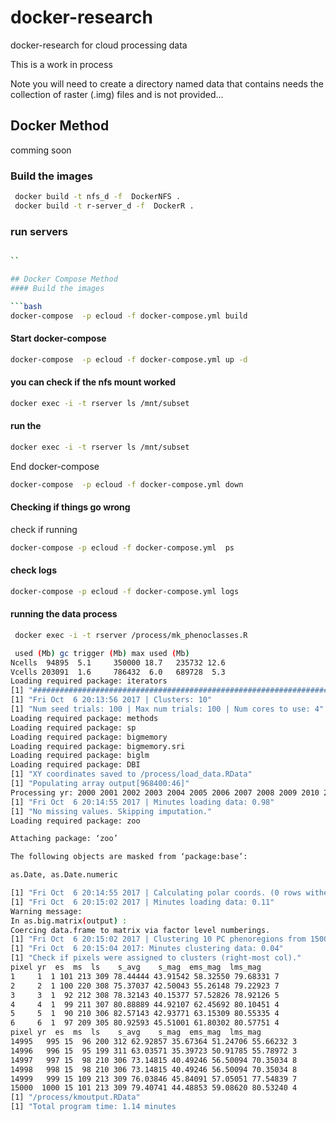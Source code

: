 # docker-research
docker-research for cloud processing data

This is a work in process

Note you will need to create a directory named data that contains needs the collection of raster (.img) files and is not provided...



## Docker Method
comming soon
### Build the images
```bash
 docker build -t nfs_d -f  DockerNFS .
 docker build -t r-server_d -f  DockerR .
```

### run servers
```bash

``

## Docker Compose Method
#### Build the images

```bash
docker-compose  -p ecloud -f docker-compose.yml build
```
#### Start docker-compose

```bash
docker-compose  -p ecloud -f docker-compose.yml up -d
```

#### you can check if the nfs mount worked
```bash
docker exec -i -t rserver ls /mnt/subset
```

#### run the
```bash
docker exec -i -t rserver ls /mnt/subset
```

End docker-compose
```bash
docker-compose  -p ecloud -f docker-compose.yml down
```

#### Checking if things go wrong
check if running
```bash
docker-compose -p ecloud -f docker-compose.yml  ps
```

#### check logs
```bash
docker-compose -p ecloud -f docker-compose.yml logs
```

#### running the data process
```bash
 docker exec -i -t rserver /process/mk_phenoclasses.R

 used (Mb) gc trigger (Mb) max used (Mb)
Ncells  94895  5.1     350000 18.7   235732 12.6
Vcells 203091  1.6     786432  6.0   689728  5.3
Loading required package: iterators
[1] "###########################################################################"
[1] "Fri Oct  6 20:13:56 2017 | Clusters: 10"
[1] "Num seed trials: 100 | Max num trials: 100 | Num cores to use: 4"
Loading required package: methods
Loading required package: sp
Loading required package: bigmemory
Loading required package: bigmemory.sri
Loading required package: biglm
Loading required package: DBI
[1] "XY coordinates saved to /process/load_data.RData"
[1] "Populating array output[968400:46]"
Processing yr: 2000 2001 2002 2003 2004 2005 2006 2007 2008 2009 2010 2011 2012 2013 2014 2015 Done
[1] "Fri Oct  6 20:14:55 2017 | Minutes loading data: 0.98"
[1] "No missing values. Skipping imputation."
Loading required package: zoo

Attaching package: ‘zoo’

The following objects are masked from ‘package:base’:

as.Date, as.Date.numeric

[1] "Fri Oct  6 20:14:55 2017 | Calculating polar coords. (0 rows witheld)"
[1] "Fri Oct  6 20:15:02 2017 | Minutes loading data: 0.11"
Warning message:
In as.big.matrix(output) :
Coercing data.frame to matrix via factor level numberings.
[1] "Fri Oct  6 20:15:02 2017 | Clustering 10 PC phenoregions from 15000 pixel-years"
[1] "Fri Oct  6 20:15:04 2017: Minutes clustering data: 0.04"
[1] "Check if pixels were assigned to clusters (right-most col)."
pixel yr  es  ms  ls    s_avg    s_mag  ems_mag  lms_mag  
1     1  1 101 213 309 78.44444 43.91542 58.32550 79.68331 7
2     2  1 100 220 308 75.37037 42.50043 55.26148 79.22923 7
3     3  1  92 212 308 78.32143 40.15377 57.52826 78.92126 5
4     4  1  99 211 307 80.88889 44.92107 62.45692 80.10451 4
5     5  1  90 210 306 82.57143 42.93771 63.15309 80.55335 4
6     6  1  97 209 305 80.92593 45.51001 61.80302 80.57751 4
pixel yr  es  ms  ls    s_avg    s_mag  ems_mag  lms_mag  
14995   995 15  96 200 312 62.92857 35.67364 51.24706 55.66232 3
14996   996 15  95 199 311 63.03571 35.39723 50.91785 55.78972 3
14997   997 15  98 210 306 73.14815 40.49246 56.50094 70.35034 8
14998   998 15  98 210 306 73.14815 40.49246 56.50094 70.35034 8
14999   999 15 109 213 309 76.03846 45.84091 57.05051 77.54839 7
15000  1000 15 101 213 309 79.40741 44.48853 59.08620 80.53240 4
[1] "/process/kmoutput.RData"
[1] "Total program time: 1.14 minutes
```
